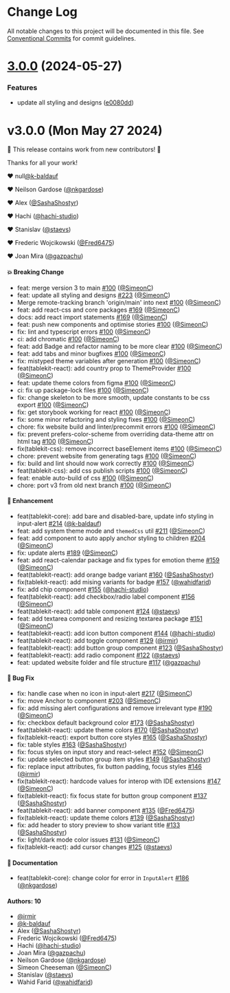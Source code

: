 # Change Log

All notable changes to this project will be documented in this file.
See [Conventional Commits](https://conventionalcommits.org) for commit guidelines.

# [3.0.0](https://github.com/tablecheck/tablekit/compare/@tablecheck/tablekit-react@3.0.0-next.29...@tablecheck/tablekit-react@3.0.0) (2024-05-27)


### Features

* update all styling and designs ([e0080dd](https://github.com/tablecheck/tablekit/commit/e0080dd5d8d5147a02a7d2fbdf667dc3e27b37f2))





# v3.0.0 (Mon May 27 2024)

:tada: This release contains work from new contributors! :tada:

Thanks for all your work!

:heart: null[@k-baldauf](https://github.com/k-baldauf)

:heart: Neilson Gardose ([@nkgardose](https://github.com/nkgardose))

:heart: Alex ([@SashaShostyr](https://github.com/SashaShostyr))

:heart: Hachi ([@hachi-studio](https://github.com/hachi-studio))

:heart: Stanislav ([@staevs](https://github.com/staevs))

:heart: Frederic Wojcikowski ([@Fred6475](https://github.com/Fred6475))

:heart: Joan Mira ([@gazpachu](https://github.com/gazpachu))

#### 💥 Breaking Change

- feat: merge version 3 to main [#100](https://github.com/tablecheck/tablekit/pull/100) ([@SimeonC](https://github.com/SimeonC))
- feat: update all styling and designs [#223](https://github.com/tablecheck/tablekit/pull/223) ([@SimeonC](https://github.com/SimeonC))
- Merge remote-tracking branch 'origin/main' into next [#100](https://github.com/tablecheck/tablekit/pull/100) ([@SimeonC](https://github.com/SimeonC))
- feat: add react-css and core packages [#169](https://github.com/tablecheck/tablekit/pull/169) ([@SimeonC](https://github.com/SimeonC))
- docs: add react import statements [#169](https://github.com/tablecheck/tablekit/pull/169) ([@SimeonC](https://github.com/SimeonC))
- feat: push new components and optimise stories [#100](https://github.com/tablecheck/tablekit/pull/100) ([@SimeonC](https://github.com/SimeonC))
- fix: lint and typescript errors [#100](https://github.com/tablecheck/tablekit/pull/100) ([@SimeonC](https://github.com/SimeonC))
- ci: add chromatic [#100](https://github.com/tablecheck/tablekit/pull/100) ([@SimeonC](https://github.com/SimeonC))
- feat: add Badge and refactor naming to be more clear [#100](https://github.com/tablecheck/tablekit/pull/100) ([@SimeonC](https://github.com/SimeonC))
- feat: add tabs and minor bugfixes [#100](https://github.com/tablecheck/tablekit/pull/100) ([@SimeonC](https://github.com/SimeonC))
- fix: mistyped theme variables after generation [#100](https://github.com/tablecheck/tablekit/pull/100) ([@SimeonC](https://github.com/SimeonC))
- feat(tablekit-react): add country prop to ThemeProvider [#100](https://github.com/tablecheck/tablekit/pull/100) ([@SimeonC](https://github.com/SimeonC))
- feat: update theme colors from figma [#100](https://github.com/tablecheck/tablekit/pull/100) ([@SimeonC](https://github.com/SimeonC))
- ci: fix up package-lock files [#100](https://github.com/tablecheck/tablekit/pull/100) ([@SimeonC](https://github.com/SimeonC))
- fix: change skeleton to be more smooth, update constants to be css export [#100](https://github.com/tablecheck/tablekit/pull/100) ([@SimeonC](https://github.com/SimeonC))
- fix: get storybook working for react [#100](https://github.com/tablecheck/tablekit/pull/100) ([@SimeonC](https://github.com/SimeonC))
- fix: some minor refactoring and styling fixes [#100](https://github.com/tablecheck/tablekit/pull/100) ([@SimeonC](https://github.com/SimeonC))
- chore: fix website build and linter/precommit errors [#100](https://github.com/tablecheck/tablekit/pull/100) ([@SimeonC](https://github.com/SimeonC))
- fix: prevent prefers-color-scheme from overriding data-theme attr on html tag [#100](https://github.com/tablecheck/tablekit/pull/100) ([@SimeonC](https://github.com/SimeonC))
- fix(tablekit-css): remove incorrect baseElement items [#100](https://github.com/tablecheck/tablekit/pull/100) ([@SimeonC](https://github.com/SimeonC))
- chore: prevent website from generating tags [#100](https://github.com/tablecheck/tablekit/pull/100) ([@SimeonC](https://github.com/SimeonC))
- fix: build and lint should now work correctly [#100](https://github.com/tablecheck/tablekit/pull/100) ([@SimeonC](https://github.com/SimeonC))
- feat(tablekit-css): add css publish scripts [#100](https://github.com/tablecheck/tablekit/pull/100) ([@SimeonC](https://github.com/SimeonC))
- feat: enable auto-build of css [#100](https://github.com/tablecheck/tablekit/pull/100) ([@SimeonC](https://github.com/SimeonC))
- chore: port v3 from old next branch [#100](https://github.com/tablecheck/tablekit/pull/100) ([@SimeonC](https://github.com/SimeonC))

#### 🚀 Enhancement

- feat(tablekit-core): add bare and disabled-bare, update info styling in input-alert [#214](https://github.com/tablecheck/tablekit/pull/214) ([@k-baldauf](https://github.com/k-baldauf))
- feat: add system theme mode and `themedCss` util [#211](https://github.com/tablecheck/tablekit/pull/211) ([@SimeonC](https://github.com/SimeonC))
- feat: add component to auto apply anchor styling to children [#204](https://github.com/tablecheck/tablekit/pull/204) ([@SimeonC](https://github.com/SimeonC))
- fix: update alerts [#189](https://github.com/tablecheck/tablekit/pull/189) ([@SimeonC](https://github.com/SimeonC))
- feat: add react-calendar package and fix types for emotion theme [#159](https://github.com/tablecheck/tablekit/pull/159) ([@SimeonC](https://github.com/SimeonC))
- feat(tablekit-react): add orange badge variant [#160](https://github.com/tablecheck/tablekit/pull/160) ([@SashaShostyr](https://github.com/SashaShostyr))
- fix(tablekit-react): add mising variants for badge [#157](https://github.com/tablecheck/tablekit/pull/157) ([@wahidfarid](https://github.com/wahidfarid))
- fix: add chip component [#155](https://github.com/tablecheck/tablekit/pull/155) ([@hachi-studio](https://github.com/hachi-studio))
- feat(tablekit-react): add checkbox/radio label component [#156](https://github.com/tablecheck/tablekit/pull/156) ([@SimeonC](https://github.com/SimeonC))
- feat(tablekit-react): add table component [#124](https://github.com/tablecheck/tablekit/pull/124) ([@staevs](https://github.com/staevs))
- feat: add textarea component and resizing textarea package [#151](https://github.com/tablecheck/tablekit/pull/151) ([@SimeonC](https://github.com/SimeonC))
- feat(tablekit-react): add icon button component [#144](https://github.com/tablecheck/tablekit/pull/144) ([@hachi-studio](https://github.com/hachi-studio))
- feat(tablekit-react): add toggle component [#129](https://github.com/tablecheck/tablekit/pull/129) ([@irmir](https://github.com/irmir))
- feat(tablekit-react): add button group component [#123](https://github.com/tablecheck/tablekit/pull/123) ([@SashaShostyr](https://github.com/SashaShostyr))
- feat(tablekit-react): add radio component [#122](https://github.com/tablecheck/tablekit/pull/122) ([@staevs](https://github.com/staevs))
- feat: updated website folder and file structure [#117](https://github.com/tablecheck/tablekit/pull/117) ([@gazpachu](https://github.com/gazpachu))

#### 🐛 Bug Fix

- fix: handle case when no icon in input-alert [#217](https://github.com/tablecheck/tablekit/pull/217) ([@SimeonC](https://github.com/SimeonC))
- fix: move Anchor to component [#203](https://github.com/tablecheck/tablekit/pull/203) ([@SimeonC](https://github.com/SimeonC))
- fix: add missing alert configurations and remove irrelevant type [#190](https://github.com/tablecheck/tablekit/pull/190) ([@SimeonC](https://github.com/SimeonC))
- fix: checkbox default background color [#173](https://github.com/tablecheck/tablekit/pull/173) ([@SashaShostyr](https://github.com/SashaShostyr))
- feat(tablekit-react): update theme colors [#170](https://github.com/tablecheck/tablekit/pull/170) ([@SashaShostyr](https://github.com/SashaShostyr))
- fix(tablekit-react): export button core styles [#165](https://github.com/tablecheck/tablekit/pull/165) ([@SashaShostyr](https://github.com/SashaShostyr))
- fix: table styles [#163](https://github.com/tablecheck/tablekit/pull/163) ([@SashaShostyr](https://github.com/SashaShostyr))
- fix: focus styles on input story and react-select [#152](https://github.com/tablecheck/tablekit/pull/152) ([@SimeonC](https://github.com/SimeonC))
- fix: update selected button group item styles [#149](https://github.com/tablecheck/tablekit/pull/149) ([@SashaShostyr](https://github.com/SashaShostyr))
- fix: replace input attributes, fix button padding, focus styles [#146](https://github.com/tablecheck/tablekit/pull/146) ([@irmir](https://github.com/irmir))
- fix(tablekit-react): hardcode values for interop with IDE extensions [#147](https://github.com/tablecheck/tablekit/pull/147) ([@SimeonC](https://github.com/SimeonC))
- fix(tablekit-react): fix focus state for button group component [#137](https://github.com/tablecheck/tablekit/pull/137) ([@SashaShostyr](https://github.com/SashaShostyr))
- feat(tablekit-react): add banner component [#135](https://github.com/tablecheck/tablekit/pull/135) ([@Fred6475](https://github.com/Fred6475))
- fix(tablekit-react): update theme colors [#139](https://github.com/tablecheck/tablekit/pull/139) ([@SashaShostyr](https://github.com/SashaShostyr))
- fix: add header to story preview to show variant title [#133](https://github.com/tablecheck/tablekit/pull/133) ([@SashaShostyr](https://github.com/SashaShostyr))
- fix: light/dark mode color issues [#131](https://github.com/tablecheck/tablekit/pull/131) ([@SimeonC](https://github.com/SimeonC))
- fix(tablekit-react): add cursor changes [#125](https://github.com/tablecheck/tablekit/pull/125) ([@staevs](https://github.com/staevs))

#### 📝 Documentation

- feat(tablekit-core): change color for error in `InputAlert` [#186](https://github.com/tablecheck/tablekit/pull/186) ([@nkgardose](https://github.com/nkgardose))

#### Authors: 10

- [@irmir](https://github.com/irmir)
- [@k-baldauf](https://github.com/k-baldauf)
- Alex ([@SashaShostyr](https://github.com/SashaShostyr))
- Frederic Wojcikowski ([@Fred6475](https://github.com/Fred6475))
- Hachi ([@hachi-studio](https://github.com/hachi-studio))
- Joan Mira ([@gazpachu](https://github.com/gazpachu))
- Neilson Gardose ([@nkgardose](https://github.com/nkgardose))
- Simeon Cheeseman ([@SimeonC](https://github.com/SimeonC))
- Stanislav ([@staevs](https://github.com/staevs))
- Wahid Farid ([@wahidfarid](https://github.com/wahidfarid))
